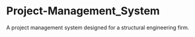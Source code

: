 # Project-Management_System
A project management system designed for a structural engineering firm.

